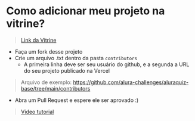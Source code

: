 # Como adicionar meu projeto na vitrine?

> [Link da Vitrine](https://aluraquiz-base.alura-challenges.vercel.app/contribuidores)

- Faça um fork desse projeto
- Crie um arquivo .txt dentro da pasta `contributors`
  - A primeira linha deve ser seu usuário do github, e a segunda a URL do seu projeto publicado na Vercel

> Arquivo de exemplo: <https://github.com/alura-challenges/aluraquiz-base/tree/main/contributors>

- Abra um Pull Request e espere ele ser aprovado :)

> [Video tutorial](https://youtu.be/SE3pYKYFcZU)
